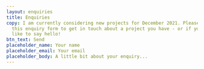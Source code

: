 ```yaml
---
layout: enquiries
title: Enquiries
copy: I am currently considering new projects for December 2021. Please fill out
  this enquiry form to get in touch about a project you have - or if you’d just
  like to say hello!
btn_text: Send
placeholder_name: Your name
placeholder_email: Your email
placeholder_body: A little bit about your enquiry...
---
```

